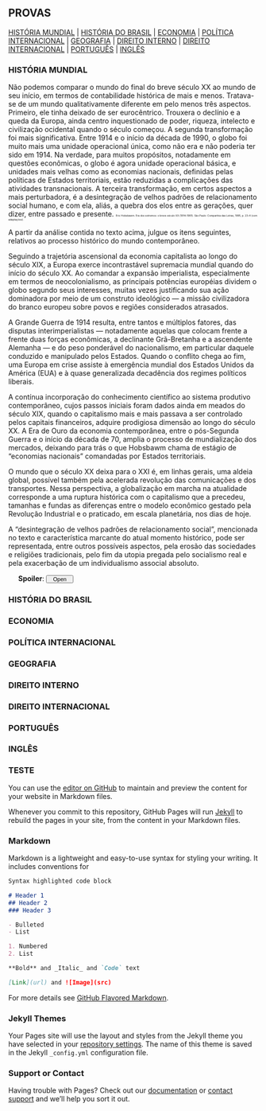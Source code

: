 ## PROVAS

[HISTÓRIA MUNDIAL](https://concursado.github.io/diplomata/história-mundial) |
[HISTÓRIA DO BRASIL](https://concursado.github.io/diplomata/história-do-brasil) |
[ECONOMIA](https://concursado.github.io/diplomata/economia) |
[POLÍTICA INTERNACIONAL](https://concursado.github.io/diplomata/política-internacional) |
[GEOGRAFIA](https://concursado.github.io/diplomata/geografia) |
[DIREITO INTERNO](https://concursado.github.io/diplomata/direito-interno) |
[DIREITO INTERNACIONAL](https://concursado.github.io/diplomata/direito-internacional) |
[PORTUGUÊS](https://concursado.github.io/diplomata/português) |
[INGLÊS](https://concursado.github.io/diplomata/inglês)


### HISTÓRIA MUNDIAL

Não podemos comparar o mundo do final do breve século XX ao mundo de seu início, em termos de contabilidade histórica de mais e menos. Tratava-se de um mundo qualitativamente diferente em pelo menos três aspectos. Primeiro, ele tinha deixado de ser eurocêntrico. Trouxera o declínio e a queda da Europa, ainda centro inquestionado de poder, riqueza, intelecto e civilização ocidental quando o século começou. A segunda transformação foi mais significativa. Entre 1914 e o início da década de 1990, o globo foi muito mais uma unidade operacional única, como não era e não poderia ter sido em 1914. Na verdade, para muitos propósitos, notadamente em questões econômicas, o globo é agora unidade operacional básica, e unidades mais velhas como as economias nacionais, definidas pelas políticas de Estados territoriais, estão reduzidas a complicações das atividades transnacionais. A terceira transformação, em certos aspectos a mais perturbadora, é a desintegração de velhos padrões de relacionamento social humano, e com ela, aliás, a quebra dos elos entre as gerações, quer dizer, entre passado e presente. <a style="font-size:5px">Eric Hobsbawm. Era dos extremos: o breve século XX (1914–1991). São Paulo: Companhia das Letras, 1995, p. 23-4 (com adaptações).  </a> 

A partir da análise contida no texto acima, julgue os itens seguintes, relativos ao processo histórico do mundo contemporâneo. 

Seguindo a trajetória ascensional da economia capitalista ao longo do século XIX, a Europa exerce incontrastável supremacia mundial quando do início do século XX. Ao comandar a expansão imperialista, especialmente em termos de neocolonialismo, as principais potências européias dividem o globo segundo seus interesses, muitas vezes justificando sua ação dominadora por meio de um construto ideológico — a missão civilizadora do branco europeu sobre povos e regiões considerados atrasados. 

A Grande Guerra de 1914 resulta, entre tantos e múltiplos fatores, das disputas interimperialistas — notadamente aquelas que colocam frente a frente duas forças econômicas, a declinante Grã-Bretanha e a ascendente Alemanha — e do peso ponderável do nacionalismo, em particular daquele conduzido e manipulado pelos Estados. Quando o conflito chega ao fim, uma Europa em crise assiste à emergência mundial dos Estados Unidos da América (EUA) e à quase generalizada decadência dos regimes políticos liberais. 

A contínua incorporação do conhecimento científico ao sistema produtivo contemporâneo, cujos passos iniciais foram dados ainda em meados do século XIX, quando o capitalismo mais e mais passava a ser controlado pelos capitais financeiros, adquire prodigiosa dimensão ao longo do século XX. A Era de Ouro da economia contemporânea, entre o pós-Segunda Guerra e o início da década de 70, amplia o processo de mundialização dos mercados, deixando para trás o que Hobsbawm chama de estágio de “economias nacionais” comandadas por Estados territoriais.

O mundo que o século XX deixa para o XXI é, em linhas gerais, uma aldeia global, possível também pela acelerada revolução das comunicações e dos transportes. Nessa perspectiva, a globalização em marcha na atualidade corresponde a uma ruptura histórica com o capitalismo que a precedeu, tamanhas e fundas as diferenças entre o modelo econômico gestado pela Revolução Industrial e o praticado, em escala planetária, nos dias de hoje. 

A “desintegração de velhos padrões de relacionamento social”, mencionada no texto e característica marcante do atual momento histórico, pode ser representada, entre outros possíveis aspectos, pela erosão das sociedades e religiões tradicionais, pelo fim da utopia pregada pelo socialismo real e pela exacerbação de um individualismo associal absoluto. 

<div style="margin: 5px 20px 20px;">
 <div class="smallfont" style="margin-bottom: 2px;"><b>Spoiler</b>: <input value="Open" style="margin: 0px; padding: 0px; width: 55px; font-size: 11px;" onclick="if (this.parentNode.parentNode.getElementsByTagName('div')[1].getElementsByTagName('div')[0].style.display != '') { this.parentNode.parentNode.getElementsByTagName('div')[1].getElementsByTagName('div')[0].style.display = ''; this.innerText = ''; this.value = 'Close'; } else { this.parentNode.parentNode.getElementsByTagName('div')[1].getElementsByTagName('div')[0].style.display = 'none'; this.innerText = ''; this.value = 'Open'; }" type="button">
 </div>
 <div class="alt2" style="border: 0px inset ; margin: 0px; padding: 0px;">
 <div style="display: none;">


CERTO.


 <br>
 </div>
 </div>
 </div>

### HISTÓRIA DO BRASIL


### ECONOMIA


### POLÍTICA INTERNACIONAL


### GEOGRAFIA


### DIREITO INTERNO


### DIREITO INTERNACIONAL


### PORTUGUÊS


### INGLÊS


### TESTE
You can use the [editor on GitHub](https://github.com/concursado/diplomata/edit/master/index.md) to maintain and preview the content for your website in Markdown files.

Whenever you commit to this repository, GitHub Pages will run [Jekyll](https://jekyllrb.com/) to rebuild the pages in your site, from the content in your Markdown files.

### Markdown

Markdown is a lightweight and easy-to-use syntax for styling your writing. It includes conventions for

```markdown
Syntax highlighted code block

# Header 1
## Header 2
### Header 3

- Bulleted
- List

1. Numbered
2. List

**Bold** and _Italic_ and `Code` text

[Link](url) and ![Image](src)
```

For more details see [GitHub Flavored Markdown](https://guides.github.com/features/mastering-markdown/).

### Jekyll Themes

Your Pages site will use the layout and styles from the Jekyll theme you have selected in your [repository settings](https://github.com/concursado/diplomata/settings). The name of this theme is saved in the Jekyll `_config.yml` configuration file.

### Support or Contact

Having trouble with Pages? Check out our [documentation](https://help.github.com/categories/github-pages-basics/) or [contact support](https://github.com/contact) and we’ll help you sort it out.
<body>
